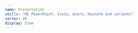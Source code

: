 ```yaml
---
name: Presentation
skills: "MS PowerPoint, Visio, Acorn, Keynote and variants"
sorter: 40
display: true
---
```

